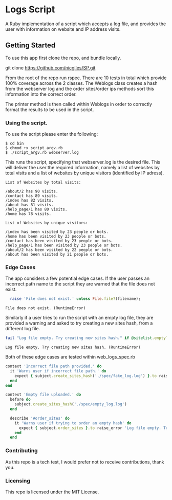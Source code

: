 # Logs Script

A Ruby implementation of a script which accepts a log file, and provides the user with information on website and IP address visits.

## Getting Started

To use this app first clone the repo, and bundle locally.

git clone https://github.com/nicgiles/SP.git

From the root of the repo run rspec.
There are 10 tests in total which provide 100% coverage across the 2 classes.
The Weblogs class creates a hash from the webserver log and the order sites/order ips methods sort this information into the correct order.

The printer method is then called within Weblogs in order to correctly format the results to be used in the script.  

### Using the script.

To use the script please enter the following:


```
$ cd bin
$ chmod +x script_argv.rb
$ ./script_argv.rb webserver.log

```
This runs the script, specifying that webserver.log is the desired file.
This will deliver the user the required information, namely a list of websites by total visits and a list of websites by unique visitors (identified by IP adress).

```
List of Websites by total visits:

/about/2 has 90 visits.
/contact has 89 visits.
/index has 82 visits.
/about has 81 visits.
/help_page/1 has 80 visits.
/home has 78 visits.

List of Websites by unique visitors:

/index has been visited by 23 people or bots.
/home has been visited by 23 people or bots.
/contact has been visited by 23 people or bots.
/help_page/1 has been visited by 23 people or bots.
/about/2 has been visited by 22 people or bots.
/about has been visited by 21 people or bots.

```

### Edge Cases

The app considers a few potential edge cases.
If the user passes an incorrect path name to the script they are warned that the file does not exist.

```Ruby
  raise 'File does not exist.' unless File.file?(filename);
```
```
File does not exist. (RuntimeError)

```

Similarly if a user tries to run the script with an empty log file, they are provided a warning and asked to try creating a new sites hash, from a different log file.

```Ruby
fail "Log file empty. Try creating new sites hash." if @sitelist.empty?
```
```
Log file empty. Try creating new sites hash. (RuntimeError)

```
Both of these edge cases are tested within web_logs_spec.rb

```Ruby
context 'Incorrect file path provided.' do
  it 'Warns user if incorrect file path.' do
    expect { subject.create_sites_hash('./spec/fake_log.log') }.to raise_error 'File does not exist.'
  end
end
```

```Ruby
context 'Empty file uploaded.' do
  before do
    subject.create_sites_hash('./spec/empty_log.log')
  end

  describe '#order_sites' do
    it 'Warns user if trying to order an empty hash' do
      expect { subject.order_sites }.to raise_error 'Log file empty. Try creating new sites hash.'
    end
  end
```

### Contributing

As this repo is a tech test, I would prefer not to receive contributions, thank you.

### Licensing

This repo is licensed under the MIT License.
